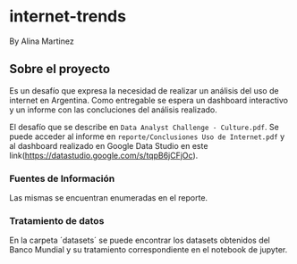 # internet-trends

By Alina Martinez

## Sobre el proyecto

Es un desafío que expresa la necesidad de realizar un análisis del uso de internet en Argentina. Como entregable se espera un dashboard interactivo y un informe con las concluciones del análisis realizado.

El desafío que se describe en `Data Analyst Challenge - Culture.pdf`. Se puede acceder al informe en `reporte/Conclusiones Uso de Internet.pdf` y al dashboard realizado en Google Data Studio en este link(https://datastudio.google.com/s/tqpB6jCFjOc).

### Fuentes de Información

Las mismas se encuentran enumeradas en el reporte.

### Tratamiento de datos

En la carpeta ´datasets´ se puede encontrar los datasets obtenidos del Banco Mundial y su tratamiento correspondiente en el notebook de jupyter.
